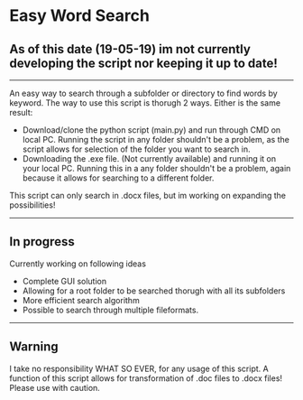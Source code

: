 # Easy Word Search #

## As of this date (19-05-19) im not currently developing the script nor keeping it up to date! ## 

---

An easy way to search through a subfolder or directory to find words by keyword. The way to use this script is thorugh 2 ways. Either is the same result:
- Download/clone the python script (main.py) and run through CMD on local PC. Running the script in any folder shouldn't be a problem, as the script allows for selection of the folder you want to search in.
- Downloading the .exe file. (Not currently available) and running it on your local PC. Running this in a any folder shouldn't be a problem, again because it allows for searching to a different folder.

This script can only search in .docx files, but im working on expanding the possibilities!

---

## In progress ##
Currently working on following ideas
- Complete GUI solution
- Allowing for a root folder to be searched thorugh with all its subfolders
- More efficient search algorithm
- Possible to search through multiple fileformats.

---


## Warning ##
I take no responsibility WHAT SO EVER, for any usage of this script. A function of this script allows for transformation of .doc files to .docx files! Please use with caution.
